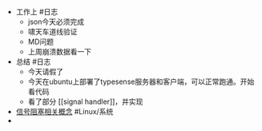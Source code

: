 - 工作上 #日志
	- json今天必须完成
	- 啸天车道线验证
	- MD问题
	- 上周崩溃数据看一下
- 总结 #日志
	- 今天请假了
	- 今天在ubuntu上部署了typesense服务器和客户端，可以正常跑通。开始看代码
	- 看了部分 [[signal handler]]，并实现
- [信号阻塞相关概念](https://www.cnblogs.com/black-mamba/p/6876320.html) #Linux/系统
-